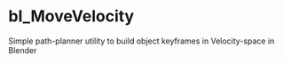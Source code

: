 # bl_MoveVelocity
Simple path-planner utility to build object keyframes in Velocity-space in Blender

